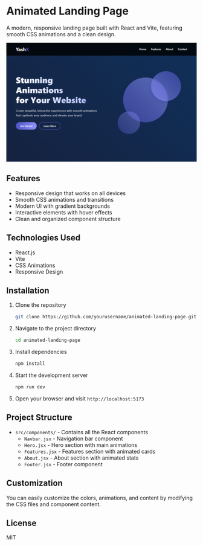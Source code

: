 # Animated Landing Page

A modern, responsive landing page built with React and Vite, featuring smooth CSS animations and a clean design.

![Animated Landing Page](screenshot.png)

## Features

- Responsive design that works on all devices
- Smooth CSS animations and transitions
- Modern UI with gradient backgrounds
- Interactive elements with hover effects
- Clean and organized component structure

## Technologies Used

- React.js
- Vite
- CSS Animations
- Responsive Design

## Installation

1. Clone the repository
   ```bash
   git clone https://github.com/yourusername/animated-landing-page.git
   ```

2. Navigate to the project directory
   ```bash
   cd animated-landing-page
   ```

3. Install dependencies
   ```bash
   npm install
   ```

4. Start the development server
   ```bash
   npm run dev
   ```

5. Open your browser and visit `http://localhost:5173`

## Project Structure

- `src/components/` - Contains all the React components
  - `Navbar.jsx` - Navigation bar component
  - `Hero.jsx` - Hero section with main animations
  - `Features.jsx` - Features section with animated cards
  - `About.jsx` - About section with animated stats
  - `Footer.jsx` - Footer component

## Customization

You can easily customize the colors, animations, and content by modifying the CSS files and component content.

## License

MIT
